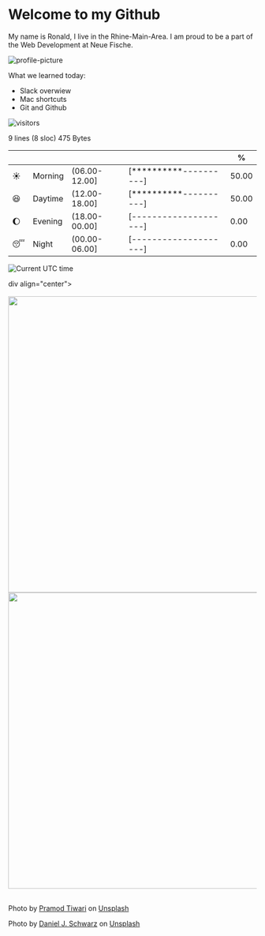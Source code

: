 # Welcome to my Github

My name is Ronald, I live in the Rhine-Main-Area. 
I am proud to be a part of the Web Development at Neue Fische. 

![profile-picture](https://ca.slack-edge.com/TTHG21AH3-U052RDXGQSG-1dcb2bd50aae-72)

What we learned today: 
- Slack overwiew 
- Mac shortcuts
- Git and Github


 ![visitors](https://visitor-badge.glitch.me/badge?page_id=page.id&left_color=green&right_color=red)




9 lines (8 sloc)  475 Bytes
 


| | | | |%|
| --- | --- | --- | --- | --- |
| :sunny: | Morning | (06.00-12.00] | [**********----------] | 50.00 |
| :satisfied: | Daytime | (12.00-18.00] | [**********----------] | 50.00 |
| :moon: | Evening | (18.00-00.00] | [--------------------] | 0.00 |
| :sleeping: | Night | (00.00-06.00] | [--------------------] | 0.00 |

![Current UTC time](https://jojoee.jojoee.com/api/utcnowgif?utcnow)



div align="center">
  <br>
  <br>
  <a href="https://www.dailyrandomphoto.com/p/2023/2023-04-16/"><img src="https://images.unsplash.com/photo-1680955886049-ce69173143bb?crop=entropy&cs=tinysrgb&fit=max&fm=jpg&ixid=Mnw3NzUwOHwwfDF8cmFuZG9tfHx8fHx8fHx8MTY4MTYwNTEyNg&ixlib=rb-4.0.3&q=80&w=1080" width="600px"></a>
  <a href="https://www.dailyrandomphoto.com/p/2023/2023-04-17/"><img src="https://images.unsplash.com/photo-1680034200919-26a16a426d34?crop=entropy&cs=tinysrgb&fit=max&fm=jpg&ixid=Mnw3NzUwOHwwfDF8cmFuZG9tfHx8fHx8fHx8MTY4MTY5MTQ0Mw&ixlib=rb-4.0.3&q=80&w=1080" width="600px"></a>
  <br>
  <br>
  <p class="has-text-grey">Photo by <a href="https://unsplash.com/@pramodtiwari?utm_source=Daily%20Random%20Photo&amp;utm_medium=referral" target="_blank" rel="noopener noreferrer">Pramod Tiwari</a> on <a href="https://unsplash.com/photos/6-38xowCH-Y?utm_source=Daily%20Random%20Photo&amp;utm_medium=referral" target="_blank" rel="noopener noreferrer">Unsplash</a></p>
  <p class="has-text-grey">Photo by <a href="https://unsplash.com/@danieljschwarz?utm_source=Daily%20Random%20Photo&amp;utm_medium=referral" target="_blank" rel="noopener noreferrer">Daniel J. Schwarz</a> on <a href="https://unsplash.com/photos/IBkFtczZ1u4?utm_source=Daily%20Random%20Photo&amp;utm_medium=referral" target="_blank" rel="noopener noreferrer">Unsplash</a></p>
</div>
